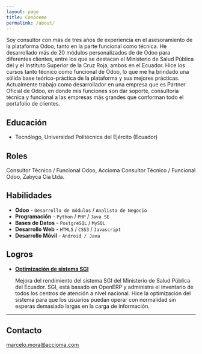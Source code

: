 ```yaml
---
layout: page
title: Conóceme
permalink: /about/
---
```


Soy consultor con más de tres años de experiencia en el asesoramiento de la plataforma Odoo, tanto en la parte funcional como técnica. He desarrollado más de 20 módulos personalizados de de Odoo para diferentes clientes, entre los que se destacan el Ministerio de Salud Pública del y el Instituto Superior de la Cruz Roja, ambos en el Ecuador. Hice los cursos tanto técnico como funcional de Odoo, lo que me ha brindado una sólida base teórico-práctica de la plataforma y sus mejores prácticas.
Actualmente trabajo como desarrollador en una empresa que es Partner Oficial de Odoo, en donde mis funciones son dar soporte, consultoría técnica y funcional a las empresas más grandes que conforman todo el portafolio de clientes.

## Educación

* Tecnólogo, Universidad Politécnica del Ejército (Ecuador)

## Roles

Consultor Técnico / Funcional Odoo, Accioma
Consultor Técnico / Funcional Odoo, Zabyca Cía Ltda.

## Habilidades

* **Odoo** - `Desarrollo de módulos` / `Analista de Negocio` 
* **Programación** - `Python` / `PHP` / `Java SE`
* **Bases de Datos** - `PostgreSQL` / `MySQL`
* **Desarrollo Web** - `HTML5` / `CSS3` / `Javascript` 
* **Desarrollo Móvil** - `Android / Java`
    
    
## Logros


* [**Optimización de sistema SGI**](#) 
   
   Mejora del rendimiento del sistema SGI del Ministerio de Salud Pública del Ecuador. SGI, está basado en OpenERP y administra el inventario de todos los centros de atención a nivel nacional. Hice la optimización del sistema para que los usuarios puedan operar con normalidad sin esperas demasiado largas en la carga de información.
***

## Contacto

[marcelo.mora@accioma.com](mailto:marcelo.mora@accioma.com)
